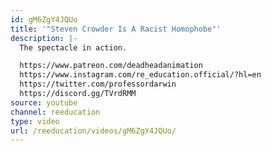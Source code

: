 ```yaml
---
id: gM6ZgY4JQUo
title: '"Steven Crowder Is A Racist Homophobe"'
description: |-
  The spectacle in action.

  https://www.patreon.com/deadheadanimation
  https://www.instagram.com/re_education.official/?hl=en
  https://twitter.com/professordarwin
  https://discord.gg/TVrdRMM
source: youtube
channel: reeducation
type: video
url: /reeducation/videos/gM6ZgY4JQUo/
---
```


